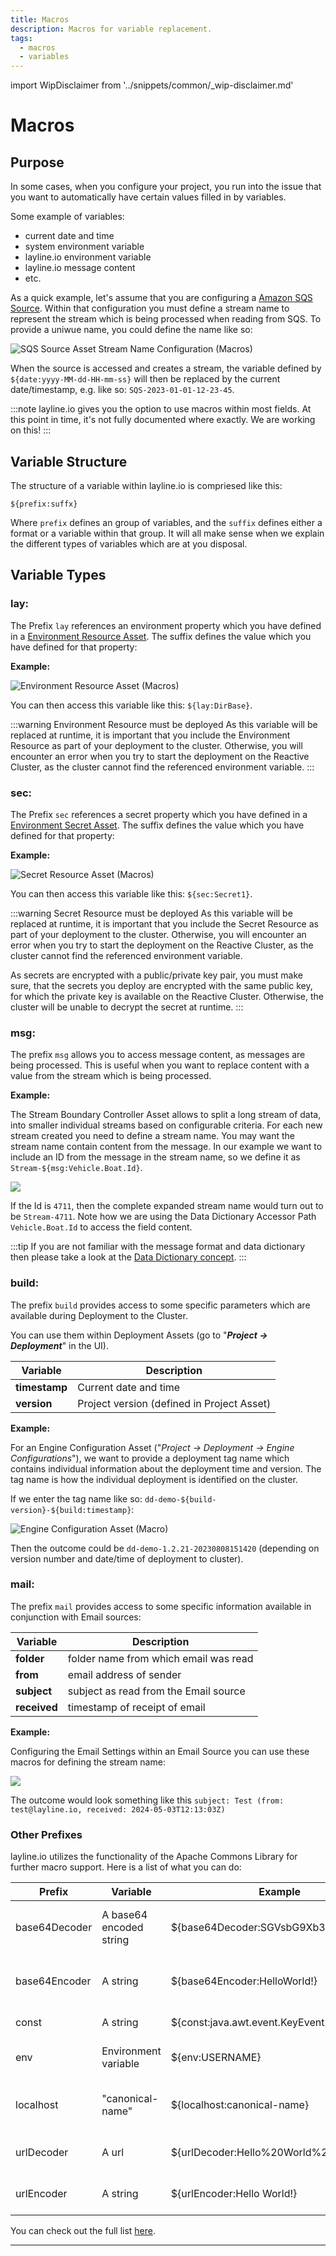 ```yaml
---
title: Macros
description: Macros for variable replacement.
tags:
  - macros
  - variables
---
```


import WipDisclaimer from '../snippets/common/_wip-disclaimer.md'

# Macros

## Purpose

In some cases, when you configure your project, you run into the issue that you want to automatically have certain values filled in by variables.

Some example of variables:

- current date and time
- system environment variable
- layline.io environment variable
- layline.io message content
- etc.

As a quick example, let's assume that you are configuring a [Amazon SQS Source](/docs/assets/sources/asset-source-sqs).
Within that configuration you must define a stream name to represent the stream which is being processed when reading from SQS.
To provide a uniwue name, you could define the name like so:

![SQS Source Asset Stream Name Configuration (Macros)](.macros_images/2c96cb51.png)

When the source is accessed and creates a stream, the variable defined by `${date:yyyy-MM-dd-HH-mm-ss}` will then be replaced by the current date/timestamp, e.g. like so: `SQS-2023-01-01-12-23-45`.

:::note
layline.io gives you the option to use macros within most fields. At this point in time, it's not fully documented where exactly.
We are working on this!
:::

## Variable Structure

The structure of a variable within layline.io is compriesed like this:

`${prefix:suffx}`

Where `prefix` defines an group of variables, and the `suffix` defines either a format or a variable within that group.
It will all make sense when we explain the different types of variables which are at you disposal.

## Variable Types

### lay:

The Prefix `lay` references an environment property which you have defined in a [Environment Resource Asset](/docs/assets/resources/asset-resource-environment).
The suffix defines the value which you have defined for that property:

**Example:**

![Environment Resource Asset (Macros)](.macros_images/7c1ef951.png)

You can then access this variable like this: `${lay:DirBase}`.

:::warning Environment Resource must be deployed
As this variable will be replaced at runtime, it is important that you include the Environment Resource as part of your deployment to the cluster.
Otherwise, you will encounter an error when you try to start the deployment on the Reactive Cluster, as the cluster cannot find the referenced environment variable.
:::

### sec:

The Prefix `sec` references a secret property which you have defined in a [Environment Secret Asset](/docs/assets/resources/asset-resource-secret).
The suffix defines the value which you have defined for that property:

**Example:**

![Secret Resource Asset (Macros)](.macros_images/c7f98054.png)

You can then access this variable like this: `${sec:Secret1}`.

:::warning Secret Resource must be deployed
As this variable will be replaced at runtime, it is important that you include the Secret Resource as part of your deployment to the cluster.
Otherwise, you will encounter an error when you try to start the deployment on the Reactive Cluster, as the cluster cannot find the referenced environment variable.

As secrets are encrypted with a public/private key pair, you must make sure, that the secrets you deploy are encrypted with the same public key, for which the private key is available on the Reactive
Cluster.
Otherwise, the cluster will be unable to decrypt the secret at runtime.
:::

### msg:

The prefix `msg` allows you to access message content, as messages are being processed.
This is useful when you want to replace content with a value from the stream which is being processed.

**Example:**

The Stream Boundary Controller Asset allows to split a long stream of data, into smaller individual streams based on configurable criteria.
For each new stream created you need to define a stream name.
You may want the stream name contain content from the message.
In our example we want to include an ID from the message in the stream name, so we define it as `Stream-${msg:Vehicle.Boat.Id}`.

![](.macros_images/0a812f45.png)

If the Id is `4711`, then the complete expanded stream name would turn out to be `Stream-4711`.
Note how we are using the Data Dictionary Accessor Path `Vehicle.Boat.Id` to access the field content.

:::tip
If you are not familiar with the message format and data dictionary then please take a look at the [Data Dictionary concept](/docs/concept/data-dictionary).
:::

### build:

The prefix `build` provides access to some specific parameters which are available during Deployment to the Cluster.

You can use them within Deployment Assets (go to "_**Project -> Deployment**_" in the UI).

| Variable      | Description                                |
|---------------|--------------------------------------------|
| **timestamp** | Current date and time                      |
| **version**   | Project version (defined in Project Asset) |

**Example:**

For an Engine Configuration Asset ("_Project -> Deployment -> Engine Configurations_"), we want to provide a deployment tag name which contains individual information about the deployment time and
version.
The tag name is how the individual deployment is identified on the cluster.

If we enter the tag name like so: `dd-demo-${build-version}-${build:timestamp}`:

![Engine Configuration Asset (Macro)](.macros_images/7d8e7ad4.png)

Then the outcome could be `dd-demo-1.2.21-20230808151420` (depending on version number and date/time of deployment to cluster).

### mail:

The prefix `mail` provides access to some specific information available in conjunction with Email sources:

| Variable     | Description                           |
|--------------|---------------------------------------|
| **folder**   | folder name from which email was read |
| **from**     | email address of sender               |
| **subject**  | subject as read from the Email source |
| **received** | timestamp of receipt of email         |

**Example:**

Configuring the Email Settings within an Email Source you can use these macros for defining the stream name:

![](./.macros_images/1715012140064.png)

The outcome would look something like this `subject: Test (from: test@layline.io, received: 2024-05-03T12:13:03Z)`



### Other Prefixes

layline.io utilizes the functionality of the Apache Commons Library for further macro support.
Here is a list of what you can do:

| Prefix        | Variable                | Example                                      | Description                      |
|---------------|-------------------------|----------------------------------------------|----------------------------------|
| base64Decoder | A base64 encoded string | $\{base64Decoder:SGVsbG9Xb3JsZCE=\}          | Decode a base64 encoded string   |
| base64Encoder | A string                | $\{base64Encoder:HelloWorld!\}               | Encode a string in base64 format |
| const         | A string                | $\{const:java.awt.event.KeyEvent.VK_ESCAPE\} | Java constant                    |
| env           | Environment variable    | $\{env:USERNAME\}                            | A system environment variable    |
| localhost     | "canonical-name"        | $\{localhost:canonical-name\}                | The canonical name of the host   |
| urlDecoder    | A url                   | $\{urlDecoder:Hello%20World%21\}             | Decoding a url to a string       |
| urlEncoder    | A string                | $\{urlEncoder:Hello World!\}                 | Encoding a string to a url       |

You can check out the full list [here](https://commons.apache.org/proper/commons-text/apidocs/org/apache/commons/text/StringSubstitutor.html).

---

<WipDisclaimer></WipDisclaimer>

